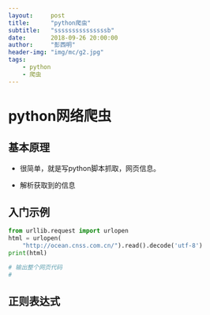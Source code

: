 ```yaml
---
layout:     post
title:      "python爬虫"
subtitle:   "sssssssssssssssb"
date:       2018-09-26 20:00:00
author:     "彭西明"
header-img: "img/mc/g2.jpg"
tags:
    - python
    - 爬虫
---
```


# python网络爬虫

## 基本原理

- 很简单，就是写python脚本抓取，网页信息。

- 解析获取到的信息

## 入门示例

```python
from urllib.request import urlopen
html = urlopen(
    "http://ocean.cnss.com.cn/").read().decode('utf-8')
print(html)

# 输出整个网页代码
#
```

## 正则表达式
